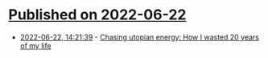 # [Published on 2022-06-22](index.md)

* [2022-06-22, 14:21:39](https://news.ycombinator.com/item?id=31836324) - [Chasing utopian energy: How I wasted 20 years of my life](https://briangitt.com/chasing-utopian-energy-how-i-wasted-20-years-of-my-life/)
